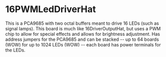 # 16PWMLedDriverHat

This is a PCA9685 with two octal buffers meant to drive 16 LEDs (such as 
signal lamps).  This board is much like 16DriverOutputHat, but uses a PWM chip 
to allow for special effects and allows for brightness adjustment.  Has 
address jumpers for the PCA9685 and can be stacked -- up to 64 boards (WOW) 
for up to 1024 LEDs (WOW) -- each board has power terminals for the LEDs.
